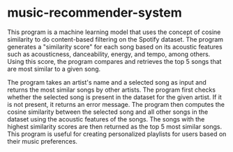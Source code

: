 # music-recommender-system
This program is a machine learning model that uses the concept of cosine similarity to do content-based filtering on the Spotify dataset. The program generates a "similarity score" for each song based on its acoustic features such as acousticness, danceability, energy, and tempo, among others. Using this score, the program compares and retrieves the top 5 songs that are most similar to a given song.

The program takes an artist's name and a selected song as input and returns the most similar songs by other artists. The program first checks whether the selected song is present in the dataset for the given artist. If it is not present, it returns an error message. The program then computes the cosine similarity between the selected song and all other songs in the dataset using the acoustic features of the songs. The songs with the highest similarity scores are then returned as the top 5 most similar songs. This program is useful for creating personalized playlists for users based on their music preferences.
